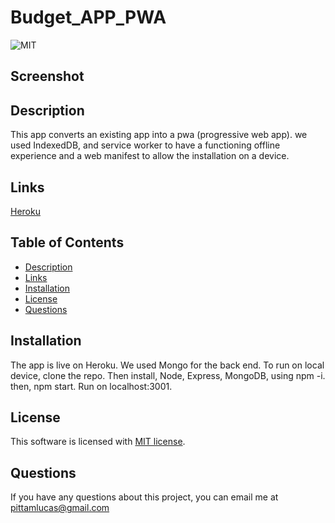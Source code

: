 # Budget_APP_PWA

  ![MIT](https://img.shields.io/badge/license-MIT-brightgreen)

  ## Screenshot
 

  ## Description
  This app converts an existing app into a pwa (progressive web app). we used IndexedDB, and service worker to have a functioning offline experience and a web manifest to allow the installation on a device.

  ## Links
  [Heroku]()

  ## Table of Contents
  * [Description](#description)
  * [Links](#links)
  * [Installation](#installation)
  * [License](#license)
  * [Questions](#questions)

  ## Installation
  The app is live on Heroku. We used Mongo for the back end. To run on local device, clone the repo. Then install, Node, Express, MongoDB, using npm -i. then, npm start. Run on localhost:3001.


  ## License
  This software is licensed with [MIT license](https://choosealicense.com/licenses/mit/).


  ## Questions
  If you have any questions about this project, you can email me at pittamlucas@gmail.com
